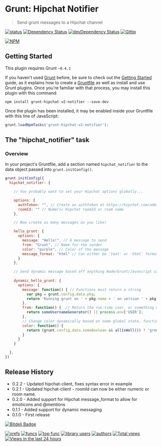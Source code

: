 # Grunt: Hipchat Notifier
> Send grunt messages to a Hipchat channel

[![status](https://sourcegraph.com/api/repos/github.com/logankoester/grunt-hipchat-v2-notifier/badges/status.png)](https://sourcegraph.com/github.com/logankoester/grunt-hipchat-v2-notifier)
[![Dependency Status](https://david-dm.org/logankoester/grunt-hipchat-v2-notifier.png)](https://david-dm.org/logankoester/grunt-hipchat-v2-notifier)
[![devDependency Status](https://david-dm.org/logankoester/grunt-hipchat-v2-notifier/dev-status.png)](https://david-dm.org/logankoester/grunt-hipchat-v2-notifier#info=devDependencies)
[![Gittip](http://img.shields.io/gittip/logankoester.png)](https://www.gittip.com/logankoester/)

[![NPM](https://nodei.co/npm/grunt-hipchat-v2-notifier.png?downloads=true)](https://nodei.co/npm/grunt-hipchat-v2-notifier/)

## Getting Started
This plugin requires Grunt `~0.4.1`

If you haven't used [Grunt](http://gruntjs.com/) before, be sure to check out the [Getting Started](http://gruntjs.com/getting-started) guide, as it explains how to create a [Gruntfile](http://gruntjs.com/sample-gruntfile) as well as install and use Grunt plugins. Once you're familiar with that process, you may install this plugin with this command:

```shell
npm install grunt-hipchat-v2-notifier --save-dev
```

Once the plugin has been installed, it may be enabled inside your Gruntfile with this line of JavaScript:

```js
grunt.loadNpmTasks('grunt-hipchat-v2-notifier');
```

## The "hipchat_notifier" task

### Overview
In your project's Gruntfile, add a section named `hipchat_notifier` to the data object passed into `grunt.initConfig()`.

```js
grunt.initConfig({
  hipchat_notifier: {

    // You probably want to set your Hipchat options globally...

    options: {
      authToken: "", // Create an authToken at https://hipchat.com/admin/api
      roomId: "" // Numeric Hipchat roomId or room name
    },

    // Now create as many messages as you like!

    hello_grunt: {
      options: {
        message: "Hello!", // A message to send
        from: "Grunt", // Name for the sender
        color: "purple", // Color of the message
        message_format: "html" // Can either be 'text' or 'html' format
      }
    },

    // Send dynamic message based off anything Node/Grunt/Javascript can do!
    
    dynamic_hello_grunt: {
      options: {
        message: function() { // Functions must return a string
          var pkg = grunt.config.data.pkg;
          return 'Running grunt on ' + pkg.name + ' on version ' + pkg.name;
        },
        from: function() {  // Return the run-time user, or something more creative.
          return someUsernameGenerator() || process.env['USER'];
        },
        // Change color dynamically based on some global state, function response, etc
        color: function() {
          return (grunt.config.data.someBoolean && allIsWell()) ? 'green' : 'red';
        }
      }
    }

  },
})
```

## Release History
* 0.2.2 - Updated hipchat-client, fixes syntax error in example
* 0.2.1 - Updated hipchat-client - roomId can now be either numeric or room name.
* 0.2.0 - Added support for Hipchat message_format to allow for emoticons and @mentions
* 0.1.1 - Added support for dynamic messaging
* 0.1.0 - First release


[![Bitdeli Badge](https://d2weczhvl823v0.cloudfront.net/logankoester/grunt-hipchat-v2-notifier/trend.png)](https://bitdeli.com/free "Bitdeli Badge")

[![xrefs](https://sourcegraph.com/api/repos/github.com/logankoester/grunt-hipchat-v2-notifier/badges/xrefs.png)](https://sourcegraph.com/github.com/logankoester/grunt-hipchat-v2-notifier)
[![funcs](https://sourcegraph.com/api/repos/github.com/logankoester/grunt-hipchat-v2-notifier/badges/funcs.png)](https://sourcegraph.com/github.com/logankoester/grunt-hipchat-v2-notifier)
[![top func](https://sourcegraph.com/api/repos/github.com/logankoester/grunt-hipchat-v2-notifier/badges/top-func.png)](https://sourcegraph.com/github.com/logankoester/grunt-hipchat-v2-notifier)
[![library users](https://sourcegraph.com/api/repos/github.com/logankoester/grunt-hipchat-v2-notifier/badges/library-users.png)](https://sourcegraph.com/github.com/logankoester/grunt-hipchat-v2-notifier)
[![authors](https://sourcegraph.com/api/repos/github.com/logankoester/grunt-hipchat-v2-notifier/badges/authors.png)](https://sourcegraph.com/github.com/logankoester/grunt-hipchat-v2-notifier)
[![Total views](https://sourcegraph.com/api/repos/github.com/logankoester/grunt-hipchat-v2-notifier/counters/views.png)](https://sourcegraph.com/github.com/logankoester/grunt-hipchat-v2-notifier)
[![Views in the last 24 hours](https://sourcegraph.com/api/repos/github.com/logankoester/grunt-hipchat-v2-notifier/counters/views-24h.png)](https://sourcegraph.com/github.com/logankoester/grunt-hipchat-v2-notifier)
